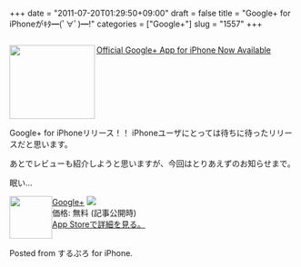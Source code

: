 +++
date = "2011-07-20T01:29:50+09:00"
draft = false
title = "Google+ for iPhoneがｷﾀ━(ﾟ∀ﾟ)━!"
categories = ["Google+"]
slug = "1557"
+++

<img src="http://knk-n.com/images/2011/07/slooProImg_20110720012734.png" alt="" class="aligncenter size-midium/">


<a rel="nofollow" target="_blank" href="http://www.macstories.net/news/official-google-app-for-iphone-now-available/"><img class="alignleft" align="left" border="0" src="http://capture.heartrails.com/150x130/shadow?http://www.macstories.net/news/official-google-app-for-iphone-now-available/" alt="" width="150" height="130"/></a><a rel="nofollow" target="_blank" href="http://www.macstories.net/news/official-google-app-for-iphone-now-available/">Official Google+ App for iPhone Now Available</a><a rel="nofollow" target="_blank" href="http://b.hatena.ne.jp/entry/http://www.macstories.net/news/official-google-app-for-iphone-now-available/"><img border="0" src="http://b.hatena.ne.jp/entry/image/http://www.macstories.net/news/official-google-app-for-iphone-now-available/" alt=""/></a><br>
<span style="color:#808080;font-size:80%;"></span><br>
<strong></strong><br style="clear:both;"/>

Google+ for iPhoneリリース！！
iPhoneユーザにとっては待ちに待ったリリースだと思います。

あとでレビューも紹介しようと思いますが、今回はとりあえずのお知らせまで。

眠い...
<p style="margin-top: 1em;">
<div class="amz-etr-under"><div class="amz-left" style="float:left;"><div class="amz-image"><a href="http://itunes.apple.com/us/app/google/id447119634?mt=8" target="new"><img width="75" height="75" class="appsImg" src="http://knk-n.com/images/2011/07/slooProImg_20110720012734.png" alt=""></a></div></div><div class="amz-right"><div class="amz-title"><a href="http://itunes.apple.com/us/app/google/id447119634?mt=8" target="new">Google+</a> <a href="http://itunes.apple.com/us/app/google/id447119634?mt=8" target="itunes_store"><img src="http://ax.phobos.apple.com.edgesuite.net/ja_jp/images/web/linkmaker/badge_appstore-sm.gif" style="border: 0;"></a></div><div class="amz-detail">価格: 無料 (記事公開時)<br><a href="http://itunes.apple.com/us/app/google/id447119634?mt=8" target="new">App Storeで詳細を見る。</a></div></div></div>
<br clear="all" />


Posted from するぷろ for iPhone.
